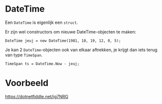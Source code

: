 # DateTime

Een `DateTime` is eigenlijk een `struct`.

Er zijn wel constructors om nieuwe DateTime-objecten te maken:

```
DateTime jeuj = new DateTime(1981, 10, 19, 12, 0, 5);
```

Je kan 2 `DateTime`-objecten ook van elkaar aftrekken,
je krijgt dan iets terug van type `TimeSpan`.

```
TimeSpan ts = DateTime.Now - jeuj;
```

# Voorbeeld

https://dotnetfiddle.net/ig7NRG
